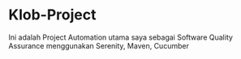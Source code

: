 # Klob-Project
Ini adalah Project Automation utama saya sebagai Software Quality Assurance menggunakan Serenity, Maven, Cucumber

